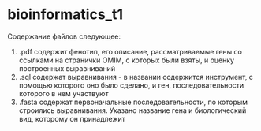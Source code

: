 # bioinformatics_t1

Содержание файлов следующее:

1. .pdf содержит фенотип, его описание, рассматриваемые гены со ссылками на странички OMIM, с которых были взяты, и оценку построенных выравниваний
2. .sql содержат выравнивания - в названии содержится инструмент, с помощью которого оно было сделано, и ген, последовательности которого в нем участвуют
3. .fasta содержат первоначальные последовательности, по которым строились выравнивания. Указано название гена и биологический вид, которому он принадлежит
